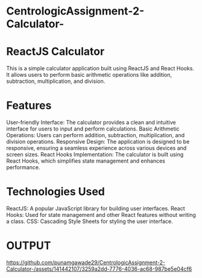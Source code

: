 # CentrologicAssignment-2-Calculator-

# ReactJS Calculator
This is a simple calculator application built using ReactJS and React Hooks. It allows users to perform basic arithmetic operations like addition, subtraction, multiplication, and division.

# Features
User-friendly Interface: The calculator provides a clean and intuitive interface for users to input and perform calculations.
Basic Arithmetic Operations: Users can perform addition, subtraction, multiplication, and division operations.
Responsive Design: The application is designed to be responsive, ensuring a seamless experience across various devices and screen sizes.
React Hooks Implementation: The calculator is built using React Hooks, which simplifies state management and enhances performance.
# Technologies Used
ReactJS: A popular JavaScript library for building user interfaces.
React Hooks: Used for state management and other React features without writing a class.
CSS: Cascading Style Sheets for styling the user interface.

# OUTPUT

https://github.com/punamgawade29/CentrologicAssignment-2-Calculator-/assets/141442107/3259a2dd-7776-4036-ac68-987be5e04cf6







